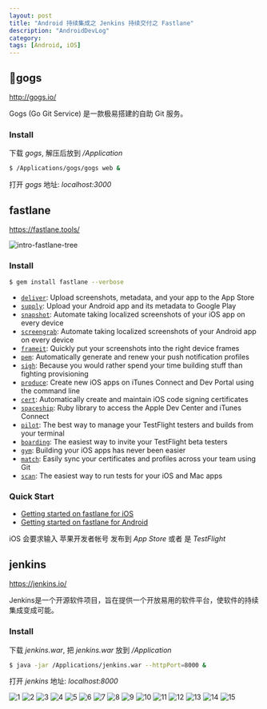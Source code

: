 ```yaml
---
layout: post
title: "Android 持续集成之 Jenkins 持续交付之 Fastlane"
description: "AndroidDevLog"
category: 
tags: [Android, iOS]
---
```



## gogs

<http://gogs.io/>

Gogs (Go Git Service) 是一款极易搭建的自助 Git 服务。

### Install

下载 *gogs*, 解压后放到 */Application*

```bash
$ /Applications/gogs/gogs web &
```

打开 *gogs* 地址: *localhost:3000*

## fastlane

<https://fastlane.tools/>

![intro-fastlane-tree](https://fastlane.tools/assets/img/intro-fastlane-tree.png)

### Install

```bash
$ gem install fastlane --verbose
```

* [`deliver`](https://github.com/fastlane/fastlane/tree/master/deliver): Upload screenshots, metadata, and your app to the App Store
* [`supply`](https://github.com/fastlane/fastlane/tree/master/supply): Upload your Android app and its metadata to Google Play
* [`snapshot`](https://github.com/fastlane/fastlane/tree/master/snapshot): Automate taking localized screenshots of your iOS app on every device
* [`screengrab`](https://github.com/fastlane/fastlane/tree/master/screengrab): Automate taking localized screenshots of your Android app on every device
* [`frameit`](https://github.com/fastlane/fastlane/tree/master/frameit): Quickly put your screenshots into the right device frames
* [`pem`](https://github.com/fastlane/fastlane/tree/master/pem): Automatically generate and renew your push notification profiles
* [`sigh`](https://github.com/fastlane/fastlane/tree/master/sigh): Because you would rather spend your time building stuff than fighting provisioning
* [`produce`](https://github.com/fastlane/fastlane/tree/master/produce): Create new iOS apps on iTunes Connect and Dev Portal using the command line
* [`cert`](https://github.com/fastlane/fastlane/tree/master/cert): Automatically create and maintain iOS code signing certificates
* [`spaceship`](https://github.com/fastlane/fastlane/tree/master/spaceship): Ruby library to access the Apple Dev Center and iTunes Connect
* [`pilot`](https://github.com/fastlane/fastlane/tree/master/pilot): The best way to manage your TestFlight testers and builds from your terminal
* [`boarding`](https://github.com/fastlane/boarding): The easiest way to invite your TestFlight beta testers
* [`gym`](https://github.com/fastlane/fastlane/tree/master/gym): Building your iOS apps has never been easier
* [`match`](https://github.com/fastlane/fastlane/tree/master/match): Easily sync your certificates and profiles across your team using Git
* [`scan`](https://github.com/fastlane/fastlane/tree/master/scan): The easiest way to run tests for your iOS and Mac apps

### Quick Start

* [Getting started on fastlane for iOS](https://docs.fastlane.tools/getting-started/ios/setup/)
* [Getting started on fastlane for Android](https://docs.fastlane.tools/getting-started/android/setup/)

iOS 会要求输入 苹果开发者帐号 发布到 *App Store* 或者 是 *TestFlight*

## jenkins

<https://jenkins.io/>

Jenkins是一个开源软件项目，旨在提供一个开放易用的软件平台，使软件的持续集成变成可能。

### Install

下载 *jenkins.war*, 把 *jenkins.war* 放到 */Application*

```bash
$ java -jar /Applications/jenkins.war --httpPort=8000 &
```

打开 *jenkins* 地址: *localhost:8000*

![1](/assets/images/mobile/fastlane/1.png)
![2](/assets/images/mobile/fastlane/2.png)
![3](/assets/images/mobile/fastlane/3.png)
![4](/assets/images/mobile/fastlane/4.png)
![5](/assets/images/mobile/fastlane/5.png)
![6](/assets/images/mobile/fastlane/6.png)
![7](/assets/images/mobile/fastlane/7.png)
![8](/assets/images/mobile/fastlane/8.png)
![9](/assets/images/mobile/fastlane/9.png)
![10](/assets/images/mobile/fastlane/10.png)
![11](/assets/images/mobile/fastlane/11.png)
![12](/assets/images/mobile/fastlane/12.png)
![13](/assets/images/mobile/fastlane/13.png)
![14](/assets/images/mobile/fastlane/14.png)
![15](/assets/images/mobile/fastlane/15.png)
